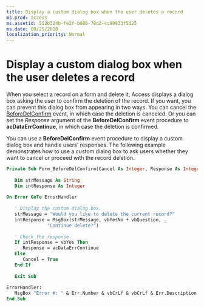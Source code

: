 ```yaml
---
title: Display a custom dialog box when the user deletes a record
ms.prod: access
ms.assetid: 512b324b-fe2f-b086-78d2-4c09933f5d25
ms.date: 09/25/2018
localization_priority: Normal
---
```



# Display a custom dialog box when the user deletes a record

When you select a record on a form and delete it, Access displays a dialog box asking the user to confirm the deletion of the record. If you want, you can prevent this dialog box from appearing in two ways. You can cancel the [BeforeDelConfirm](../../../api/Access.Form.BeforeDelConfirm(even).md) event, in which case the deletion is canceled. Or you can set the _Response_ argument of the **BeforeDelConfirm** event procedure to **acDataErrContinue**, in which case the deletion is confirmed.

You can use a **BeforeDelConfirm** event procedure to display a custom dialog box and handle users' responses. The following example demonstrates how to use a custom dialog box to ask users whether they want to cancel or proceed with the record deletion.



```vb
Private Sub Form_BeforeDelConfirm(Cancel As Integer, Response As Integer) 
 
   Dim strMessage As String 
   Dim intResponse As Integer 
 
On Error GoTo ErrorHandler 
 
   ' Display the custom dialog box. 
   strMessage = "Would you like to delete the current record?" 
   intResponse = MsgBox(strMessage, vbYesNo + vbQuestion, _ 
               "Continue delete?") 
 
   ' Check the response. 
   If intResponse = vbYes Then 
      Response = acDataErrContinue 
   Else 
      Cancel = True 
   End If 
 
   Exit Sub 
 
ErrorHandler: 
   MsgBox "Error #: " & Err.Number & vbCrLf & vbCrLf & Err.Description 
End Sub
```


